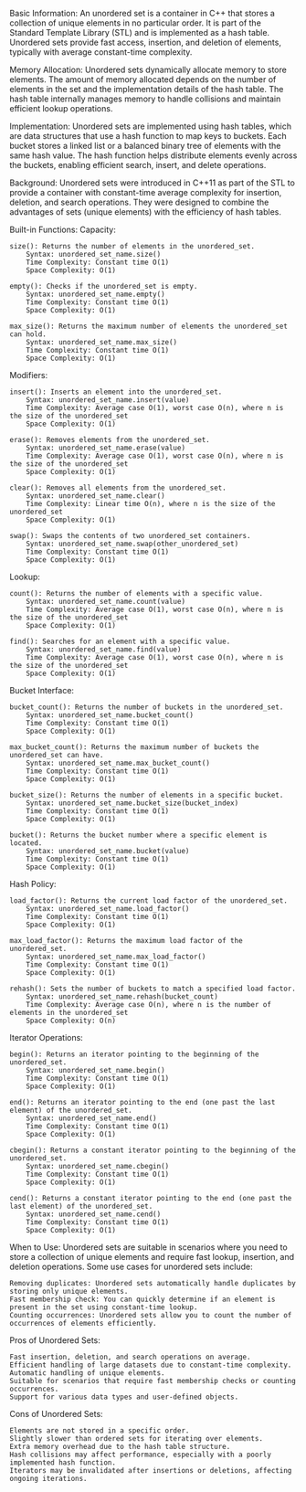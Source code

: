 Basic Information:
    An unordered set is a container in C++ that stores a collection of unique elements in no particular order. It is part of the Standard Template Library (STL) and is implemented as a hash table. Unordered sets provide fast access, insertion, and deletion of elements, typically with average constant-time complexity.

Memory Allocation:
    Unordered sets dynamically allocate memory to store elements. The amount of memory allocated depends on the number of elements in the set and the implementation details of the hash table. The hash table internally manages memory to handle collisions and maintain efficient lookup operations.

Implementation:
    Unordered sets are implemented using hash tables, which are data structures that use a hash function to map keys to buckets. Each bucket stores a linked list or a balanced binary tree of elements with the same hash value. The hash function helps distribute elements evenly across the buckets, enabling efficient search, insert, and delete operations.

Background:
    Unordered sets were introduced in C++11 as part of the STL to provide a container with constant-time average complexity for insertion, deletion, and search operations. They were designed to combine the advantages of sets (unique elements) with the efficiency of hash tables.

Built-in Functions:
Capacity:

    size(): Returns the number of elements in the unordered_set.
        Syntax: unordered_set_name.size()
        Time Complexity: Constant time O(1)
        Space Complexity: O(1)

    empty(): Checks if the unordered_set is empty.
        Syntax: unordered_set_name.empty()
        Time Complexity: Constant time O(1)
        Space Complexity: O(1)

    max_size(): Returns the maximum number of elements the unordered_set can hold.
        Syntax: unordered_set_name.max_size()
        Time Complexity: Constant time O(1)
        Space Complexity: O(1)

Modifiers:

    insert(): Inserts an element into the unordered_set.
        Syntax: unordered_set_name.insert(value)
        Time Complexity: Average case O(1), worst case O(n), where n is the size of the unordered_set
        Space Complexity: O(1)

    erase(): Removes elements from the unordered_set.
        Syntax: unordered_set_name.erase(value)
        Time Complexity: Average case O(1), worst case O(n), where n is the size of the unordered_set
        Space Complexity: O(1)

    clear(): Removes all elements from the unordered_set.
        Syntax: unordered_set_name.clear()
        Time Complexity: Linear time O(n), where n is the size of the unordered_set
        Space Complexity: O(1)

    swap(): Swaps the contents of two unordered_set containers.
        Syntax: unordered_set_name.swap(other_unordered_set)
        Time Complexity: Constant time O(1)
        Space Complexity: O(1)

Lookup:

    count(): Returns the number of elements with a specific value.
        Syntax: unordered_set_name.count(value)
        Time Complexity: Average case O(1), worst case O(n), where n is the size of the unordered_set
        Space Complexity: O(1)

    find(): Searches for an element with a specific value.
        Syntax: unordered_set_name.find(value)
        Time Complexity: Average case O(1), worst case O(n), where n is the size of the unordered_set
        Space Complexity: O(1)

Bucket Interface:

    bucket_count(): Returns the number of buckets in the unordered_set.
        Syntax: unordered_set_name.bucket_count()
        Time Complexity: Constant time O(1)
        Space Complexity: O(1)

    max_bucket_count(): Returns the maximum number of buckets the unordered_set can have.
        Syntax: unordered_set_name.max_bucket_count()
        Time Complexity: Constant time O(1)
        Space Complexity: O(1)

    bucket_size(): Returns the number of elements in a specific bucket.
        Syntax: unordered_set_name.bucket_size(bucket_index)
        Time Complexity: Constant time O(1)
        Space Complexity: O(1)

    bucket(): Returns the bucket number where a specific element is located.
        Syntax: unordered_set_name.bucket(value)
        Time Complexity: Constant time O(1)
        Space Complexity: O(1)

Hash Policy:

    load_factor(): Returns the current load factor of the unordered_set.
        Syntax: unordered_set_name.load_factor()
        Time Complexity: Constant time O(1)
        Space Complexity: O(1)

    max_load_factor(): Returns the maximum load factor of the unordered_set.
        Syntax: unordered_set_name.max_load_factor()
        Time Complexity: Constant time O(1)
        Space Complexity: O(1)

    rehash(): Sets the number of buckets to match a specified load factor.
        Syntax: unordered_set_name.rehash(bucket_count)
        Time Complexity: Average case O(n), where n is the number of elements in the unordered_set
        Space Complexity: O(n)

Iterator Operations:

    begin(): Returns an iterator pointing to the beginning of the unordered_set.
        Syntax: unordered_set_name.begin()
        Time Complexity: Constant time O(1)
        Space Complexity: O(1)

    end(): Returns an iterator pointing to the end (one past the last element) of the unordered_set.
        Syntax: unordered_set_name.end()
        Time Complexity: Constant time O(1)
        Space Complexity: O(1)

    cbegin(): Returns a constant iterator pointing to the beginning of the unordered_set.
        Syntax: unordered_set_name.cbegin()
        Time Complexity: Constant time O(1)
        Space Complexity: O(1)

    cend(): Returns a constant iterator pointing to the end (one past the last element) of the unordered_set.
        Syntax: unordered_set_name.cend()
        Time Complexity: Constant time O(1)
        Space Complexity: O(1)

When to Use:
Unordered sets are suitable in scenarios where you need to store a collection of unique elements and require fast lookup, insertion, and deletion operations. Some use cases for unordered sets include:

    Removing duplicates: Unordered sets automatically handle duplicates by storing only unique elements.
    Fast membership check: You can quickly determine if an element is present in the set using constant-time lookup.
    Counting occurrences: Unordered sets allow you to count the number of occurrences of elements efficiently.

Pros of Unordered Sets:

    Fast insertion, deletion, and search operations on average.
    Efficient handling of large datasets due to constant-time complexity.
    Automatic handling of unique elements.
    Suitable for scenarios that require fast membership checks or counting occurrences.
    Support for various data types and user-defined objects.

Cons of Unordered Sets:

    Elements are not stored in a specific order.
    Slightly slower than ordered sets for iterating over elements.
    Extra memory overhead due to the hash table structure.
    Hash collisions may affect performance, especially with a poorly implemented hash function.
    Iterators may be invalidated after insertions or deletions, affecting ongoing iterations.